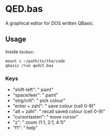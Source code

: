 # QED.bas

A graphical editor for DOS written QBasic.

## Usage

Inside `dosbox`:

```
mount c ~/path/to/the/code
qbasic /run qedit.bas
```

### Keys

- "shift-left":   " paint"
- "space/leer":   " paint"
- "strg/crtl":    " pick colour"
- "enter + zahl": " save colour (cell 0-9)"
- "alt + zahl":   " recall saved colour (cell 0-9)"
- "cursortasten": " move cursor"
- "z":            " zoom (1:1, 2:1, 4:1)"
- "f1":           " help"
